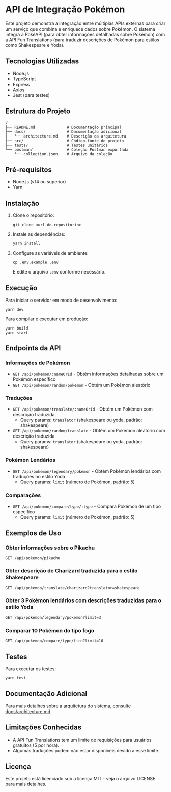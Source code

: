 # API de Integração Pokémon

Este projeto demonstra a integração entre múltiplas APIs externas para criar um serviço que combina e enriquece dados sobre Pokémon. O sistema integra a PokéAPI (para obter informações detalhadas sobre Pokémon) com a API Fun Translations (para traduzir descrições de Pokémon para estilos como Shakespeare e Yoda).

## Tecnologias Utilizadas

- Node.js
- TypeScript
- Express
- Axios
- Jest (para testes)

## Estrutura do Projeto

```
/
├── README.md              # Documentação principal
├── docs/                  # Documentação adicional
│   └── architecture.md    # Descrição da arquitetura
├── src/                   # Código-fonte do projeto
├── tests/                 # Testes unitários
└── postman/               # Coleção Postman exportada
    └── collection.json    # Arquivo da coleção
```

## Pré-requisitos

- Node.js (v14 ou superior)
- Yarn

## Instalação

1. Clone o repositório:
   ```
   git clone <url-do-repositorio>
   ```

2. Instale as dependências:
   ```
   yarn install
   ```

3. Configure as variáveis de ambiente:
   ```
   cp .env.example .env
   ```
   E edite o arquivo `.env` conforme necessário.

## Execução

Para iniciar o servidor em modo de desenvolvimento:

```
yarn dev
```

Para compilar e executar em produção:

```
yarn build
yarn start
```

## Endpoints da API

### Informações de Pokémon

- `GET /api/pokemon/:nameOrId` - Obtém informações detalhadas sobre um Pokémon específico
- `GET /api/pokemon/random/pokemon` - Obtém um Pokémon aleatório

### Traduções

- `GET /api/pokemon/translate/:nameOrId` - Obtém um Pokémon com descrição traduzida
  - Query params: `translator` (shakespeare ou yoda, padrão: shakespeare)
- `GET /api/pokemon/random/translate` - Obtém um Pokémon aleatório com descrição traduzida
  - Query params: `translator` (shakespeare ou yoda, padrão: shakespeare)

### Pokémon Lendários

- `GET /api/pokemon/legendary/pokemon` - Obtém Pokémon lendários com traduções no estilo Yoda
  - Query params: `limit` (número de Pokémon, padrão: 5)

### Comparações

- `GET /api/pokemon/compare/type/:type` - Compara Pokémon de um tipo específico
  - Query params: `limit` (número de Pokémon, padrão: 5)

## Exemplos de Uso

### Obter informações sobre o Pikachu

```
GET /api/pokemon/pikachu
```

### Obter descrição de Charizard traduzida para o estilo Shakespeare

```
GET /api/pokemon/translate/charizard?translator=shakespeare
```

### Obter 3 Pokémon lendários com descrições traduzidas para o estilo Yoda

```
GET /api/pokemon/legendary/pokemon?limit=3
```

### Comparar 10 Pokémon do tipo fogo

```
GET /api/pokemon/compare/type/fire?limit=10
```

## Testes

Para executar os testes:

```
yarn test
```

## Documentação Adicional

Para mais detalhes sobre a arquitetura do sistema, consulte [docs/architecture.md](docs/architecture.md).

## Limitações Conhecidas

- A API Fun Translations tem um limite de requisições para usuários gratuitos (5 por hora).
- Algumas traduções podem não estar disponíveis devido a esse limite.

## Licença

Este projeto está licenciado sob a licença MIT - veja o arquivo LICENSE para mais detalhes.
